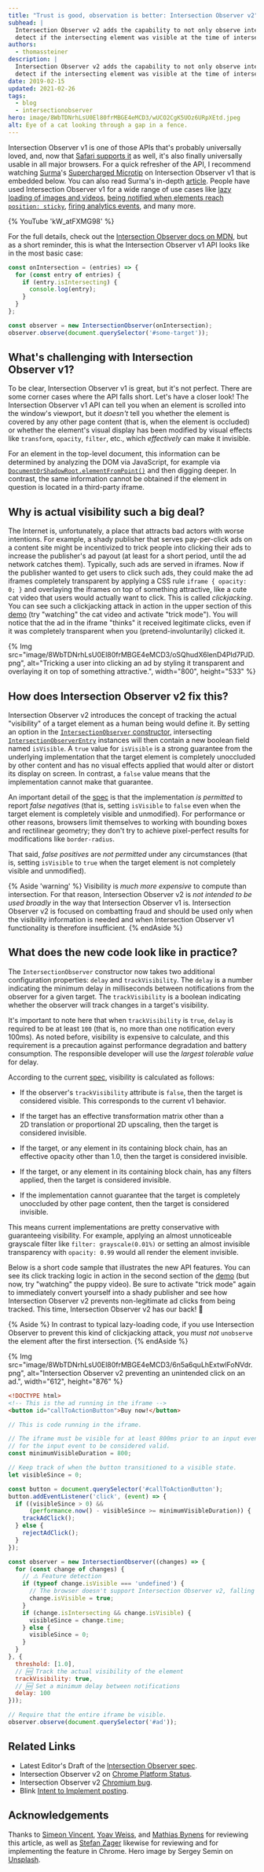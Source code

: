 ```yaml
---
title: "Trust is good, observation is better: Intersection Observer v2"
subhead: |
  Intersection Observer v2 adds the capability to not only observe intersections per se, but to also
  detect if the intersecting element was visible at the time of intersection.
authors:
  - thomassteiner
description: |
  Intersection Observer v2 adds the capability to not only observe intersections per se, but to also
  detect if the intersecting element was visible at the time of intersection.
date: 2019-02-15
updated: 2021-02-26
tags:
  - blog
  - intersectionobserver
hero: image/8WbTDNrhLsU0El80frMBGE4eMCD3/wUCO2CgK5UOz6URpXEtd.jpeg
alt: Eye of a cat looking through a gap in a fence.
---
```


Intersection Observer&nbsp;v1 is one of those APIs that's probably universally loved, and, now that
[Safari supports it](https://webkit.org/blog/8582/intersectionobserver-in-webkit/) as well,
it's also finally universally usable in all major browsers. For a quick refresher of the API,
I recommend watching [Surma](/authors/surma/)'s
[Supercharged Microtip](https://www.youtube.com/watch?v=kW_atFXMG98) on Intersection
Observer&nbsp;v1 that is embedded below.
You can also read Surma's in-depth
[article](https://developers.google.com/web/updates/2016/04/intersectionobserver).
People have used Intersection Observer&nbsp;v1 for a wide range of use cases like
[lazy loading of images and videos](/fast/#lazy-load-images-and-video),
[being notified when elements reach `position: sticky`](https://developers.google.com/web/updates/2017/09/sticky-headers),
[firing analytics events](https://github.com/ampproject/amphtml/blob/master/extensions/amp-analytics/0.1/visibility-manager.js),
and many more.

{% YouTube 'kW_atFXMG98' %}

For the full details, check out the
[Intersection Observer docs on MDN](https://developer.mozilla.org/en-US/docs/Web/API/Intersection_Observer_API),
but as a short reminder, this is what the Intersection Observer&nbsp;v1 API looks like in the most
basic case:

```js
const onIntersection = (entries) => {
  for (const entry of entries) {
    if (entry.isIntersecting) {
      console.log(entry);
    }
  }
};

const observer = new IntersectionObserver(onIntersection);
observer.observe(document.querySelector('#some-target'));
```

## What's challenging with Intersection Observer&nbsp;v1?

To be clear, Intersection Observer&nbsp;v1 is great, but it's not perfect. There are
some corner cases where the API falls short. Let's have a closer look!
The Intersection Observer&nbsp;v1 API can tell you when an element is scrolled into the
window's viewport, but it *doesn't* tell you whether the element is covered
by any other page content (that is, when the element is occluded) or whether
the element's visual display has been modified by visual effects like `transform`, `opacity`,
`filter`, etc., which *effectively* can make it invisible.

For an element in the top-level document, this information can be determined by analyzing
the DOM via JavaScript, for example via
[`DocumentOrShadowRoot.elementFromPoint()`](https://developer.mozilla.org/en-US/docs/Web/API/DocumentOrShadowRoot/elementFromPoint)
and then digging deeper.
In contrast, the same information cannot be obtained if the element in question is
located in a third-party iframe.

## Why is actual visibility such a big deal?

The Internet is, unfortunately, a place that attracts bad actors with worse intentions.
For example, a shady publisher that serves pay-per-click ads on a content site might be incentivized
to trick people into clicking their ads to increase the publisher's ad payout (at least
for a short period, until the ad network catches them).
Typically, such ads are served in iframes.
Now if the publisher wanted to get users to click such ads, they could make the ad iframes
completely transparent by applying a CSS rule `iframe { opacity: 0; }` and overlaying the iframes
on top of something attractive, like a cute cat video that users would actually want to click.
This is called *clickjacking*.
You can see such a clickjacking attack in action in the upper section of this
[demo](https://trick-ad-click.glitch.me/) (try "watching" the cat video
and activate "trick mode").
You will notice that the ad in the iframe "thinks" it received legitimate clicks, even if it was
completely transparent when you (pretend-involuntarily) clicked it.

{% Img src="image/8WbTDNrhLsU0El80frMBGE4eMCD3/oSQhudX6lenD4Pld7PJD.png", alt="Tricking a user into clicking an ad by styling it transparent and overlaying it on top of something attractive.", width="800", height="533" %}

## How does Intersection Observer&nbsp;v2 fix this?

Intersection Observer&nbsp;v2 introduces the concept of tracking the actual "visibility" of a target
element as a human being would define it.
By setting an option in the
[`IntersectionObserver` constructor](https://developer.mozilla.org/en-US/docs/Web/API/IntersectionObserver/IntersectionObserver),
intersecting
[`IntersectionObserverEntry`](https://developer.mozilla.org/en-US/docs/Web/API/IntersectionObserverEntry)
instances will then contain a new boolean field named `isVisible`.
A `true` value for `isVisible` is a strong guarantee from the underlying implementation
that the target element is completely unoccluded by other content
and has no visual effects applied that would alter or distort its display on screen.
In contrast, a `false` value means that the implementation cannot make that guarantee.

An important detail of the
[spec](https://w3c.github.io/IntersectionObserver/v2/#calculate-visibility-algo)
is that the implementation *is permitted* to report *false negatives* (that is, setting `isVisible`
to `false` even when the target element is completely visible and unmodified).
For performance or other reasons, browsers limit themselves to working with bounding
boxes and rectilinear geometry; they don't try to achieve pixel-perfect results for
modifications like `border-radius`.

That said, *false positives* are *not permitted* under any circumstances (that is, setting
`isVisible` to `true` when the target element is not completely visible and unmodified).

{% Aside 'warning' %}
  Visibility is *much more expensive* to compute than intersection. For that reason,
  Intersection Observer&nbsp;v2 is *not intended to be used broadly* in the way that
  Intersection Observer&nbsp;v1 is. Intersection Observer&nbsp;v2 is focused on combatting fraud
  and should be used only when the visibility information is needed and
  when Intersection Observer&nbsp;v1 functionality is therefore insufficient.
{% endAside %}

## What does the new code look like in practice?

The `IntersectionObserver` constructor now takes two additional configuration properties: `delay`
and `trackVisibility`.
The `delay` is a number indicating the minimum delay in milliseconds between notifications from
the observer for a given target.
The `trackVisibility` is a boolean indicating whether the observer will track changes in a target's
visibility.

It's important to note here that when `trackVisibility` is `true`, `delay` is required to be at
least `100` (that is, no more than one notification every 100ms).
As noted before, visibility is expensive to calculate, and this requirement is a precaution against
performance degradation and battery consumption. The responsible developer will use the
*largest tolerable value* for delay.

According to the current
[spec](https://w3c.github.io/IntersectionObserver/v2/#calculate-visibility-algo), visibility is
calculated as follows:

- If the observer's `trackVisibility` attribute is `false`, then the target is considered visible.
This corresponds to the current&nbsp;v1 behavior.

- If the target has an effective transformation matrix other than a 2D&nbsp;translation
or proportional 2D&nbsp;upscaling, then the target is considered invisible.

- If the target, or any element in its containing block chain, has an effective opacity other than
1.0, then the target is considered invisible.

- If the target, or any element in its containing block chain, has any filters applied,
then the target is considered invisible.

- If the implementation cannot guarantee that the target is completely unoccluded by other page
content, then the target is considered invisible.

This means current implementations are pretty conservative with guaranteeing visibility.
For example, applying an almost unnoticeable grayscale filter like `filter: grayscale(0.01%)`
or setting an almost invisible transparency with `opacity: 0.99` would all render the element
invisible.

Below is a short code sample that illustrates the new API features. You can see its click tracking
logic in action in the second section of the [demo](https://trick-ad-click.glitch.me/)
(but now, try "watching" the puppy video). Be sure to activate "trick mode" again to immediately
convert yourself into a shady publisher and see how Intersection Observer&nbsp;v2 prevents
non-legitimate ad clicks from being tracked.
This time, Intersection Observer&nbsp;v2 has our back! 🎉

{% Aside %}
  In contrast to typical lazy-loading code, if you use Intersection Observer to prevent this
  kind of clickjacking attack, you *must not* `unobserve` the element after the first intersection.
{% endAside %}

{% Img src="image/8WbTDNrhLsU0El80frMBGE4eMCD3/6n5a6quLhExtwlFoNVdr.png", alt="Intersection Observer v2 preventing an unintended click on an ad.", width="612", height="876" %}

```html
<!DOCTYPE html>
<!-- This is the ad running in the iframe -->
<button id="callToActionButton">Buy now!</button>
```

```js
// This is code running in the iframe.

// The iframe must be visible for at least 800ms prior to an input event
// for the input event to be considered valid.
const minimumVisibleDuration = 800;

// Keep track of when the button transitioned to a visible state.
let visibleSince = 0;

const button = document.querySelector('#callToActionButton');
button.addEventListener('click', (event) => {
  if ((visibleSince > 0) &&
      (performance.now() - visibleSince >= minimumVisibleDuration)) {
    trackAdClick();
  } else {
    rejectAdClick();
  }
});

const observer = new IntersectionObserver((changes) => {
  for (const change of changes) {
    // ⚠️ Feature detection
    if (typeof change.isVisible === 'undefined') {
      // The browser doesn't support Intersection Observer v2, falling back to v1 behavior.
      change.isVisible = true;
    }
    if (change.isIntersecting && change.isVisible) {
      visibleSince = change.time;
    } else {
      visibleSince = 0;
    }
  }
}, {
  threshold: [1.0],
  // 🆕 Track the actual visibility of the element
  trackVisibility: true,
  // 🆕 Set a minimum delay between notifications
  delay: 100
}));

// Require that the entire iframe be visible.
observer.observe(document.querySelector('#ad'));
```

## Related Links

- Latest Editor's Draft of the
[Intersection Observer spec](https://w3c.github.io/IntersectionObserver/v2/).
- Intersection Observer&nbsp;v2 on
[Chrome Platform Status](https://www.chromestatus.com/feature/5878481493688320).
- Intersection Observer&nbsp;v2 [Chromium bug](https://crbug.com/827639).
- Blink
[Intent to Implement posting](https://groups.google.com/a/chromium.org/d/msg/blink-dev/tudxAHN9-AY/vz91o_aNDwAJ).

## Acknowledgements

Thanks to [Simeon Vincent](https://twitter.com/dotproto),
[Yoav Weiss](https://twitter.com/yoavweiss), and [Mathias Bynens](https://twitter.com/mathias)
for reviewing this article, as well as [Stefan Zager](https://twitter.com/stefanzager) likewise
for reviewing and for implementing the feature in Chrome.
Hero image by Sergey Semin on [Unsplash](https://unsplash.com/photos/ZuXDaoIx_Bc).
